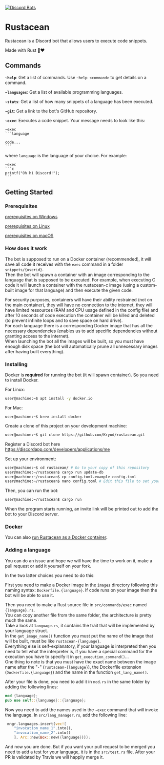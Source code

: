 
[![Discord Bots](https://discordbots.org/api/widget/509051376655925258.svg)](https://discordbots.org/bot/509051376655925258)

# Rustacean

Rustacean is a Discord bot that allows users to execute code snippets.

Made with Rust 🦀❤

## Commands

**`~help`**: Get a list of commands. Use `~help <command>` to get details on a command.

**`~languages`**: Get a list of available programming languages.

**`~stats`**: Get a list of how many snippets of a language has been executed.

**`~git`**: Get a link to the bot's GitHub repository.

**`~exec`**: Executes a code snippet. Your message needs to look like this:
````
~exec
​```language

code...
​```
````
where `language` is the language of your choice.
For example:
````
~exec
​```c
printf("Oh hi Discord!");
​```
````

## Getting Started

### Prerequisites

[prerequisites on Windows](readme/windows.md)

[prerequisites on Linux](readme/linux.md)

[prerequisites on macOS](readme/macos.md)

### How does it work

The bot is supposed to run on a Docker container (recommended), it will save all code it receives with the `exec` command in a folder `snippets/{userid}`.  
Then the bot will spawn a container with an image corresponding to the language that is supposed to be executed. For example, when executing C code it will launch a container with the rustacean-c image (using a custom-built image for that language) and then execute the given code.  

For security purposes, containers will have their ability restrained (not on the main container), they will have no connection to the internet, they will have limited ressources (RAM and CPU usage defined in the config file) and after 10 seconds of code execution the container will be killed and deleted (to prevent infinite loops and to save space on hard drive).  
For each language there is a corresponding Docker image that has all the necessary dependencies (enables us to add specific dependencies without granting access to the internet).  
When launching the bot all the images will be built, so you must have enough disk space (the bot will automatically prune all unnecessary images after having built everything).


### Installing

Docker is **required** for running the bot (it will spawn container). So you need to install Docker.

For Linux:
```sh
user@machine:~$ apt install -y docker.io
```
For Mac:
```
user@machine:~$ brew install docker
```

Create a clone of this project on your development machine:
```sh
user@machine:~$ git clone https://github.com/Kryod/rustacean.git
```

Register a Discord bot here https://discordapp.com/developers/applications/me

Set up your environment:
```sh
user@machine:~$ cd rustacean/ # Go to your copy of this repository
user@machine:~/rustacean$ cargo run update-db
user@machine:~/rustacean$ cp config.toml.example config.toml
user@machine:~/rustacean$ nano config.toml # Edit this file to set your Discord bot credentials
```

Then, you can run the bot:
```sh
user@machine:~/rustacean$ cargo run
```
When the program starts running, an invite link will be printed out to add the bot to your Discord server.

### Docker

You can also [run Rustacean as a Docker container](readme/docker.md).

### Adding a language

You can do an issue and hope we will have the time to work on it, make a pull request or add it yourself on your fork.

In the two latter choices you need to do this:

First you need to make a Docker image in the `images` directory following this naming syntax: `Dockerfile.{language}`.
If code runs on your image then the bot will be able to use it.

Then you need to make a Rust source file in `src/commands/exec` named `{language}.rs`.  
You can copy another file from the same folder, the architecture is pretty much the same.  
Take a look at `language.rs`, it contains the trait that will be implemented by your language struct.  
In the `get_image_name()` function you must put the name of the image that will be built, must be like `rustacean-{language}`.  
Everything else is self-explanatory, if your language is interpreted then you need to tell what the interpreter is, if you have a special command for the execution you have to specify it in `get_execution_command()`...  
One thing to note is that you must have the exact name between the image name after the "`-`" (`rustacean-{language}`), the Dockerfile extension (`Dockerfile.{language}`) and the name in the function `get_lang_name()`.

After your file is done, you need to add it in `mod.rs` in the same folder by adding the following lines:
```rust
mod {language};
pub use self::{language}::{language};
```

Now you need to add the names used in the `~exec` command that will invoke the language.
In `src/lang_manager.rs`, add the following line:
```rust
 mngr.languages.insert(vec![
    "invocation_name_1".into(),
    "invocation_name_2".into()
    ], Arc::new(Box::new({language})));
```

And now you are done. But if you want your pull request to be merged you need to add a test for your language, it is in the `src/test.rs` file.
After your PR is validated by Travis we will happily merge it.

[guild]: https://discord.gg/2qjtv2H
[guild-badge]: https://img.shields.io/discord/509055716305141780.svg?style=flat-square&colorB=7289DA
[rust 1.33+ badge]: https://img.shields.io/badge/rust-1.33+-93450a.svg?style=flat-square
[rust 1.33+ link]: https://blog.rust-lang.org/2019/02/28/Rust-1.33.0.html
